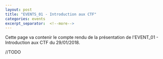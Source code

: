 ```yaml
---
layout: post
title: "EVENTS_01 - Introduction aux CTF"
categories: events
excerpt_separator:  <!--more-->
---
```

<!--more-->

Cette page va contenir le compte rendu de la présentation de l'EVENT_01 - Introduction aux CTF du 29/01/2018.

//TODO